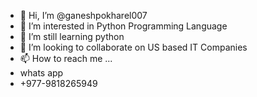 - 👋 Hi, I’m @ganeshpokharel007
- 👀 I’m interested in Python Programming Language
- 🌱 I’m still learning python  
- 💞️ I’m looking to collaborate on US based IT Companies
- 📫 How to reach me ...
- whats app
- +977-9818265949

<!---
ganeshpokharel007/ganeshpokharel007 is a ✨ special ✨ repository because its `README.md` (this file) appears on your GitHub profile.
You can click the Preview link to take a look at your changes.
--->
